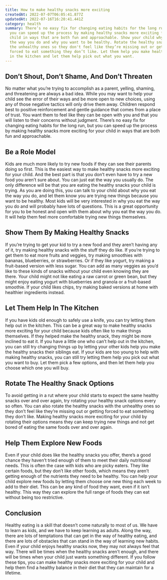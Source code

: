 ```yaml
---
title: How to make healthy snacks more exciting
createdAt: 2022-07-07T06:05:41.877Z
updatedAt: 2022-07-16T16:20:41.441Z
category: health
summary: There’s no easy fix for changing eating habits for the long run, but
  you can speed up the process by making healthy snacks more exciting for your
  child in ways that are both fun and approachable. Show your child why you eat
  the way you do and why you want to be healthy. Rotate the healthy snacks with
  the unhealthy ones so they don't feel like they’re missing out or getting
  forced to eat something they don’t like. Let them help you make healthy snacks
  in the kitchen and let them help pick out what you want.
---
```


## Don’t Shout, Don’t Shame, And Don’t Threaten

No matter what you’re trying to accomplish as a parent, yelling, shaming, and threatening are always a bad idea. While you may want to help your child see the error of their ways and be more open to new choices, using any of those negative tactics will only drive them away.
Children respond best to positive reinforcement and gentle guidance that comes from a place of trust. You want them to feel like they can be open with you and that you will listen to their concerns without judgment.
There’s no easy fix for changing eating habits for the long run, but you can speed up the process by making healthy snacks more exciting for your child in ways that are both fun and approachable.

## Be a Role Model

Kids are much more likely to try new foods if they can see their parents doing so first. This is the easiest way to make healthy snacks more exciting for your child. And the best part is that you don’t even have to try a new food you aren’t sure about. You can just eat the way you usually do. The only difference will be that you are eating the healthy snacks your child is trying.
As you are doing this, you can talk to your child about why you eat the way you do, and let them know you are trying new things because you want to be healthy. Most kids will be very interested in why you eat the way you do and will probably have lots of questions. This is a great opportunity for you to be honest and open with them about why you eat the way you do. It will help them feel more comfortable trying new things themselves.

## Show Them By Making Healthy Snacks

If you’re trying to get your kid to try a new food and they aren’t having any of it, try making healthy snacks with the stuff they do like. If you’re trying to get them to eat more fruits and veggies, try making smoothies with bananas, blueberries, or strawberries. Or if they like yogurt, try making a fruit-based version with less sugar. You can add as many veggies as you’d like to these kinds of snacks without your child even knowing they are there. Your child might not like eating a raw carrot or green bean, but they might enjoy eating yogurt with blueberries and granola or a fruit-based smoothie.
If your child likes chips, try making baked versions at home with healthier ingredients instead.

## Let Them Help In The Kitchen

If you have kids old enough to safely use a knife, you can try letting them help out in the kitchen. This can be a great way to make healthy snacks more exciting for your child because kids often like to make things themselves. If they helped make the healthy snack, they might be more inclined to eat it. If you have a little one who can’t help out in the kitchen, you can still try changing things up by letting your other kids help you make the healthy snacks their siblings eat.
If your kids are too young to help with making healthy snacks, you can still try letting them help you pick out what you want to buy. Let them pick a few options, and then let them help you choose which one you will buy.

## Rotate The Healthy Snack Options

To avoid getting in a rut where your child starts to expect the same healthy snacks over and over again, try rotating your healthy snack options every so often. You can also rotate the healthy snacks with the unhealthy ones so they don’t feel like they’re missing out or getting forced to eat something they don’t like. Making healthy snacks more exciting for your child by rotating their options means they can keep trying new things and not get bored of eating the same foods over and over again.

## Help Them Explore New Foods

Even if your child does like the healthy snacks you offer, there’s a good chance they haven’t tried enough of them to meet their daily nutritional needs. This is often the case with kids who are picky eaters. They like certain foods, but they don’t like other foods, which means they aren’t getting enough of the nutrients they need to be healthy.
You can help your child explore new foods by letting them choose one new thing each week to add to their diet. This can be any kind of food they want, even if it isn’t healthy. This way they can explore the full range of foods they can eat without being too restrictive.

## Conclusion

Healthy eating is a skill that doesn’t come naturally to most of us. We have to learn as kids, and we have to keep learning as adults. Along the way, there are lots of temptations that can get in the way of healthy eating, and there are lots of obstacles that can stand in the way of learning new habits.
Even if your child enjoys healthy snacks now, they may not always feel that way. There will be times when the healthy snacks aren’t enough, and there will be times when your child just wants something different.
If you follow these tips, you can make healthy snacks more exciting for your child and help them find a healthy balance in their diet that they can maintain for a lifetime.
